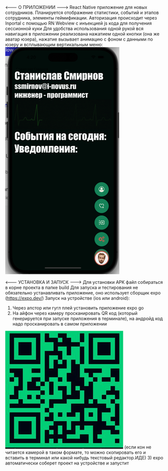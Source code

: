 <--- О ПРИЛОЖЕНИИ --->
React Native приложение для новых сотрудников.
Планируется отображение статистики, событий и этапов сотрудника, элементы геймификации.
Авторизация происходит через Inportal с помощью RN Webview с инъекцией js кода для получения сессионной куки
Для удобства использования одной рукой вся навигация в приложении реализована нажатием одной кнопки (она же аватар юзера), нажатие вызывает анимацию  с фоном с данными по юзеру и всплывающим вертикальным меню:
<img src="./assets/scr02.png">

<--- УСТАНОВКА И ЗАПУСК --->
Для установки APK файл собираться в корне проекта в папке build
Для запуска и тестирования не обязательно устанавливать приложение, оно использует сборщик expo (https://expo.dev/)
Запуск на устройстве (ios или android):
1) Через апстор или гугл плей установить приложение expo go
2) На айфон через камеру просканировать QR код (который генерируется при запуске приложения в терминале), на андройд код надо просканировать в самом приложении
<img src="./assets/qr.jpg">
(если кон не читается камерой в таком формате, то можно скопировать его и вставить в терминал или какой нибудь текстовый редактор.ИДЕ)
3) expo автоматически соберет проект на устройстве и запустит
